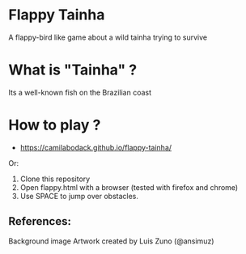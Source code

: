 # Flappy Tainha

A flappy-bird like game about a wild tainha trying to survive

# What is "Tainha" ?

Its a well-known fish on the Brazilian coast

# How to play ?

- https://camilabodack.github.io/flappy-tainha/

Or:

1. Clone this repository
2. Open flappy.html with a browser (tested with firefox and chrome)
3. Use SPACE to jump over obstacles.

## References:

Background image Artwork created by Luis Zuno (@ansimuz)
